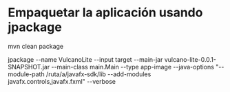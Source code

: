 # Empaquetar la aplicación usando jpackage

mvn clean package

jpackage --name VulcanoLite --input target --main-jar vulcano-lite-0.0.1-SNAPSHOT.jar --main-class main.Main --type app-image --java-options "--module-path /ruta/a/javafx-sdk/lib --add-modules javafx.controls,javafx.fxml" --verbose

